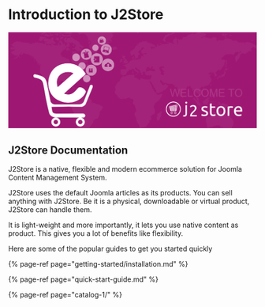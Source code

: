 # Introduction to J2Store



![introduction](https://raw.githubusercontent.com/j2store/doc-images/master/getting-started/Introduction/Introduction.png)

## J2Store Documentation <a id="j2store-documentation"></a>

J2Store is a native, flexible and modern ecommerce solution for Joomla Content Management System.

J2Store uses the default Joomla articles as its products. You can sell anything with J2Store. Be it is a physical, downloadable or virtual product, J2Store can handle them.

It is light-weight and more importantly, it lets you use native content as product. This gives you a lot of benefits like flexibility.

Here are some of the popular guides to get you started quickly

{% page-ref page="getting-started/installation.md" %}

{% page-ref page="quick-start-guide.md" %}

{% page-ref page="catalog-1/" %}



